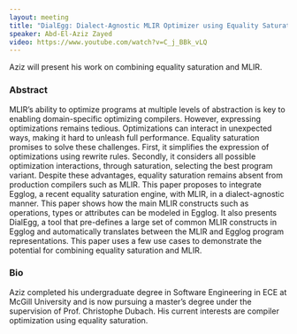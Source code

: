 ```yaml
---
layout: meeting
title: "DialEgg: Dialect-Agnostic MLIR Optimizer using Equality Saturation with Egglog"
speaker: Abd-El-Aziz Zayed
video: https://www.youtube.com/watch?v=C_j_BBk_vLQ
---
```


Aziz will present his work on combining equality saturation and MLIR.

### Abstract

MLIR’s ability to optimize programs at multiple levels of abstraction is key to enabling domain-specific optimizing compilers. However, expressing optimizations remains tedious. Optimizations can interact in unexpected ways, making it hard to unleash full performance. Equality saturation promises to solve these challenges. First, it simplifies the expression of optimizations using rewrite rules. Secondly, it considers all possible optimization interactions, through saturation, selecting the best program variant. Despite these advantages, equality saturation remains absent from production compilers such as MLIR. This paper proposes to integrate Egglog, a recent equality saturation engine, with MLIR, in a dialect-agnostic manner. This paper shows how the main MLIR constructs such as operations, types or attributes can be modeled in Egglog. It also presents DialEgg, a tool that pre-defines a large set of common MLIR constructs in Egglog and automatically translates between the MLIR and Egglog program representations. This paper uses a few use cases to demonstrate the potential for combining equality saturation and MLIR.

### Bio
Aziz completed his undergraduate degree in Software Engineering in ECE at McGill University and is now pursuing a master’s degree under the supervision of Prof. Christophe Dubach. His current interests are compiler optimization using equality saturation.


